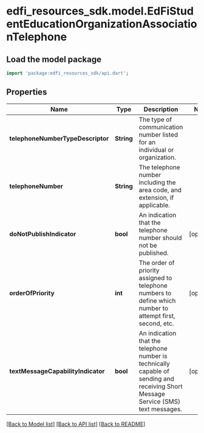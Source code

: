 # edfi_resources_sdk.model.EdFiStudentEducationOrganizationAssociationTelephone

## Load the model package
```dart
import 'package:edfi_resources_sdk/api.dart';
```

## Properties
Name | Type | Description | Notes
------------ | ------------- | ------------- | -------------
**telephoneNumberTypeDescriptor** | **String** | The type of communication number listed for an individual or organization. | 
**telephoneNumber** | **String** | The telephone number including the area code, and extension, if applicable. | 
**doNotPublishIndicator** | **bool** | An indication that the telephone number should not be published. | [optional] 
**orderOfPriority** | **int** | The order of priority assigned to telephone numbers to define which number to attempt first, second, etc. | [optional] 
**textMessageCapabilityIndicator** | **bool** | An indication that the telephone number is technically capable of sending and receiving Short Message Service (SMS) text messages. | [optional] 

[[Back to Model list]](../README.md#documentation-for-models) [[Back to API list]](../README.md#documentation-for-api-endpoints) [[Back to README]](../README.md)


